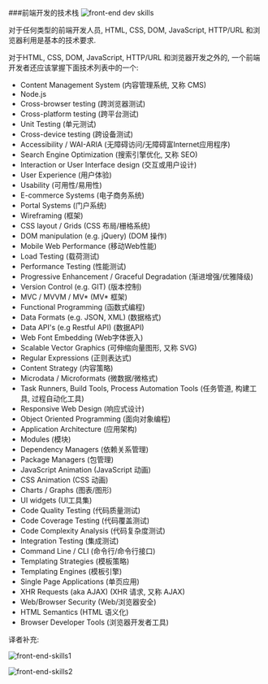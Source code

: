 ###前端开发的技术栈
![front-end dev skills](https://raw.githubusercontent.com/dwqs/fedHandlebook/master/images/front-end-skills.png)

对于任何类型的前端开发人员, HTML, CSS, DOM, JavaScript, HTTP/URL 和浏览器利用是基本的技术要求.

对于HTML, CSS, DOM, JavaScript, HTTP/URL 和浏览器开发之外的, 一个前端开发者还应该掌握下面技术列表中的一个:

* Content Management System (内容管理系统, 又称 CMS)
* Node.js
* Cross-browser testing (跨浏览器测试)
* Cross-platform testing (跨平台测试)
* Unit Testing (单元测试)
* Cross-device testing (跨设备测试)
* Accessibility / WAI-ARIA (无障碍访问/无障碍富Internet应用程序)
* Search Engine Optimization (搜索引擎优化, 又称 SEO)
* Interaction or User Interface design (交互或用户设计)
* User Experience (用户体验)
* Usability (可用性/易用性)
* E-commerce Systems (电子商务系统)
* Portal Systems (门户系统)
* Wireframing (框架)
* CSS layout / Grids (CSS 布局/栅格系统)
* DOM manipulation (e.g. jQuery) (DOM 操作)
* Mobile Web Performance (移动Web性能)
* Load Testing (载荷测试)
* Performance Testing (性能测试)
* Progressive Enhancement / Graceful Degradation (渐进增强/优雅降级)
* Version Control (e.g. GIT) (版本控制)
* MVC / MVVM / MV* (MV* 框架)
* Functional Programming (函数式编程)
* Data Formats (e.g. JSON, XML) (数据格式)
* Data API's (e.g Restful API) (数据API)
* Web Font Embedding (Web字体嵌入)
* Scalable Vector Graphics (可伸缩向量图形, 又称 SVG)
* Regular Expressions (正则表达式)
* Content Strategy (内容策略)
* Microdata / Microformats (微数据/微格式)
* Task Runners, Build Tools, Process Automation Tools (任务管道, 构建工具, 过程自动化工具)
* Responsive Web Design (响应式设计)
* Object Oriented Programming (面向对象编程)
* Application Architecture (应用架构)
* Modules (模块)
* Dependency Managers (依赖关系管理)
* Package Managers (包管理)
* JavaScript Animation (JavaScript 动画)
* CSS Animation (CSS 动画)
* Charts / Graphs (图表/图形)
* UI widgets (UI工具集)
* Code Quality Testing (代码质量测试)
* Code Coverage Testing (代码覆盖测试)
* Code Complexity Analysis (代码复杂度测试)
* Integration Testing (集成测试)
* Command Line / CLI (命令行/命令行接口)
* Templating Strategies (模板策略)
* Templating Engines (模板引擎)
* Single Page Applications (单页应用)
* XHR Requests (aka AJAX) (XHR 请求, 又称 AJAX)
* Web/Browser Security (Web/浏览器安全)
* HTML Semantics (HTML 语义化)
* Browser Developer Tools (浏览器开发者工具)


译者补充:

![front-end-skills1](https://raw.githubusercontent.com/dwqs/fedHandlebook/master/images/front-end-skill1.jpg)

![front-end-skills2](https://raw.githubusercontent.com/dwqs/fedHandlebook/master/images/front-end-skill2.png)
